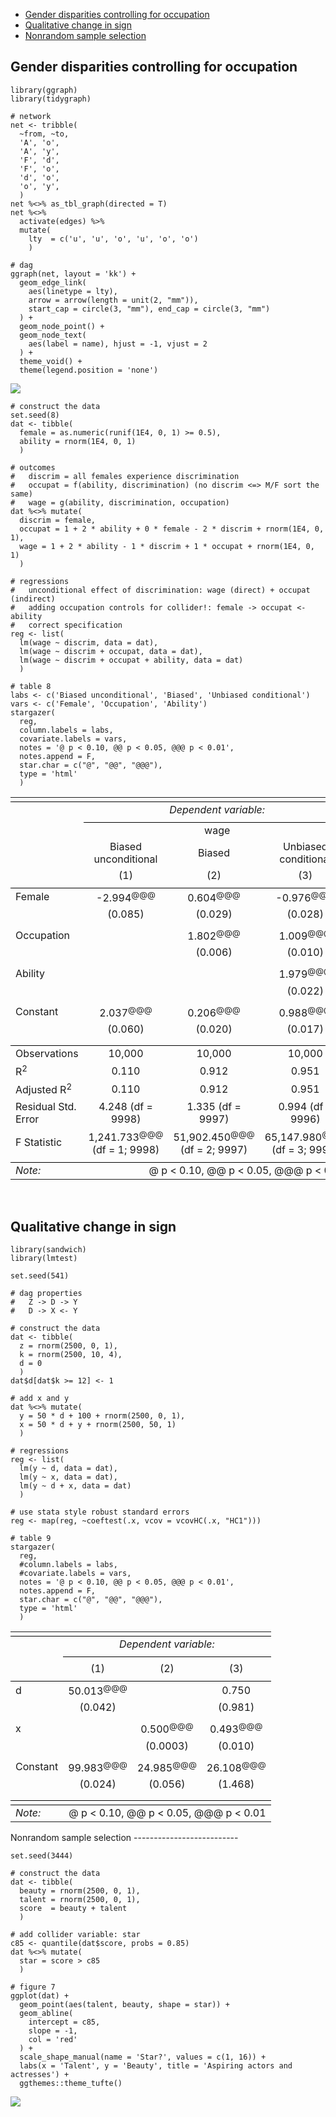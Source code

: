 -   [Gender disparities controlling for
    occupation](#gender-disparities-controlling-for-occupation)
-   [Qualitative change in sign](#qualitative-change-in-sign)
-   [Nonrandom sample selection](#nonrandom-sample-selection)

<!-- README.md is generated from README.Rmd. Please edit that file -->
Gender disparities controlling for occupation
---------------------------------------------

    library(ggraph)
    library(tidygraph)

    # network
    net <- tribble(
      ~from, ~to,
      'A', 'o',
      'A', 'y', 
      'F', 'd',
      'F', 'o',
      'd', 'o',
      'o', 'y',
      )
    net %<>% as_tbl_graph(directed = T)
    net %<>% 
      activate(edges) %>%
      mutate(
        lty  = c('u', 'u', 'o', 'u', 'o', 'o')
        )

    # dag
    ggraph(net, layout = 'kk') +
      geom_edge_link(
        aes(linetype = lty),
        arrow = arrow(length = unit(2, "mm")),
        start_cap = circle(3, "mm"), end_cap = circle(3, "mm")
      ) + 
      geom_node_point() +
      geom_node_text(
        aes(label = name), hjust = -1, vjust = 2
      ) +
      theme_void() +
      theme(legend.position = 'none')

![](../fig/gender-1.png)

    # construct the data
    set.seed(8)
    dat <- tibble(
      female = as.numeric(runif(1E4, 0, 1) >= 0.5),
      ability = rnorm(1E4, 0, 1)
      )

    # outcomes
    #   discrim = all females experience discrimination
    #   occupat = f(ability, discrimination) (no discrim <=> M/F sort the same)
    #   wage = g(ability, discrimination, occupation)
    dat %<>% mutate(
      discrim = female,
      occupat = 1 + 2 * ability + 0 * female - 2 * discrim + rnorm(1E4, 0, 1),
      wage = 1 + 2 * ability - 1 * discrim + 1 * occupat + rnorm(1E4, 0, 1)
      )

    # regressions
    #   unconditional effect of discrimination: wage (direct) + occupat (indirect)
    #   adding occupation controls for collider!: female -> occupat <- ability
    #   correct specification
    reg <- list(
      lm(wage ~ discrim, data = dat),
      lm(wage ~ discrim + occupat, data = dat),
      lm(wage ~ discrim + occupat + ability, data = dat)
      )

    # table 8
    labs <- c('Biased unconditional', 'Biased', 'Unbiased conditional')
    vars <- c('Female', 'Occupation', 'Ability')
    stargazer(
      reg,
      column.labels = labs,
      covariate.labels = vars,
      notes = '@ p < 0.10, @@ p < 0.05, @@@ p < 0.01',
      notes.append = F,
      star.char = c("@", "@@", "@@@"),
      type = 'html'
      )

<table style="text-align:center">
<tr>
<td colspan="4" style="border-bottom: 1px solid black">
</td>
</tr>
<tr>
<td style="text-align:left">
</td>
<td colspan="3">
<em>Dependent variable:</em>
</td>
</tr>
<tr>
<td>
</td>
<td colspan="3" style="border-bottom: 1px solid black">
</td>
</tr>
<tr>
<td style="text-align:left">
</td>
<td colspan="3">
wage
</td>
</tr>
<tr>
<td style="text-align:left">
</td>
<td>
Biased unconditional
</td>
<td>
Biased
</td>
<td>
Unbiased conditional
</td>
</tr>
<tr>
<td style="text-align:left">
</td>
<td>
(1)
</td>
<td>
(2)
</td>
<td>
(3)
</td>
</tr>
<tr>
<td colspan="4" style="border-bottom: 1px solid black">
</td>
</tr>
<tr>
<td style="text-align:left">
Female
</td>
<td>
-2.994<sup>@@@</sup>
</td>
<td>
0.604<sup>@@@</sup>
</td>
<td>
-0.976<sup>@@@</sup>
</td>
</tr>
<tr>
<td style="text-align:left">
</td>
<td>
(0.085)
</td>
<td>
(0.029)
</td>
<td>
(0.028)
</td>
</tr>
<tr>
<td style="text-align:left">
</td>
<td>
</td>
<td>
</td>
<td>
</td>
</tr>
<tr>
<td style="text-align:left">
Occupation
</td>
<td>
</td>
<td>
1.802<sup>@@@</sup>
</td>
<td>
1.009<sup>@@@</sup>
</td>
</tr>
<tr>
<td style="text-align:left">
</td>
<td>
</td>
<td>
(0.006)
</td>
<td>
(0.010)
</td>
</tr>
<tr>
<td style="text-align:left">
</td>
<td>
</td>
<td>
</td>
<td>
</td>
</tr>
<tr>
<td style="text-align:left">
Ability
</td>
<td>
</td>
<td>
</td>
<td>
1.979<sup>@@@</sup>
</td>
</tr>
<tr>
<td style="text-align:left">
</td>
<td>
</td>
<td>
</td>
<td>
(0.022)
</td>
</tr>
<tr>
<td style="text-align:left">
</td>
<td>
</td>
<td>
</td>
<td>
</td>
</tr>
<tr>
<td style="text-align:left">
Constant
</td>
<td>
2.037<sup>@@@</sup>
</td>
<td>
0.206<sup>@@@</sup>
</td>
<td>
0.988<sup>@@@</sup>
</td>
</tr>
<tr>
<td style="text-align:left">
</td>
<td>
(0.060)
</td>
<td>
(0.020)
</td>
<td>
(0.017)
</td>
</tr>
<tr>
<td style="text-align:left">
</td>
<td>
</td>
<td>
</td>
<td>
</td>
</tr>
<tr>
<td colspan="4" style="border-bottom: 1px solid black">
</td>
</tr>
<tr>
<td style="text-align:left">
Observations
</td>
<td>
10,000
</td>
<td>
10,000
</td>
<td>
10,000
</td>
</tr>
<tr>
<td style="text-align:left">
R<sup>2</sup>
</td>
<td>
0.110
</td>
<td>
0.912
</td>
<td>
0.951
</td>
</tr>
<tr>
<td style="text-align:left">
Adjusted R<sup>2</sup>
</td>
<td>
0.110
</td>
<td>
0.912
</td>
<td>
0.951
</td>
</tr>
<tr>
<td style="text-align:left">
Residual Std. Error
</td>
<td>
4.248 (df = 9998)
</td>
<td>
1.335 (df = 9997)
</td>
<td>
0.994 (df = 9996)
</td>
</tr>
<tr>
<td style="text-align:left">
F Statistic
</td>
<td>
1,241.733<sup>@@@</sup> (df = 1; 9998)
</td>
<td>
51,902.450<sup>@@@</sup> (df = 2; 9997)
</td>
<td>
65,147.980<sup>@@@</sup> (df = 3; 9996)
</td>
</tr>
<tr>
<td colspan="4" style="border-bottom: 1px solid black">
</td>
</tr>
<tr>
<td style="text-align:left">
<em>Note:</em>
</td>
<td colspan="3" style="text-align:right">
@ p &lt; 0.10, @@ p &lt; 0.05, @@@ p &lt; 0.01
</td>
</tr>
</table>
<br>

Qualitative change in sign
--------------------------

    library(sandwich)
    library(lmtest)

    set.seed(541)

    # dag properties
    #   Z -> D -> Y
    #   D -> X <- Y

    # construct the data 
    dat <- tibble(
      z = rnorm(2500, 0, 1),
      k = rnorm(2500, 10, 4),
      d = 0
      )
    dat$d[dat$k >= 12] <- 1

    # add x and y
    dat %<>% mutate(
      y = 50 * d + 100 + rnorm(2500, 0, 1),
      x = 50 * d + y + rnorm(2500, 50, 1)
      )

    # regressions
    reg <- list(
      lm(y ~ d, data = dat),
      lm(y ~ x, data = dat),
      lm(y ~ d + x, data = dat)
      )

    # use stata style robust standard errors
    reg <- map(reg, ~coeftest(.x, vcov = vcovHC(.x, "HC1")))

    # table 9
    stargazer(
      reg,
      #column.labels = labs,
      #covariate.labels = vars,
      notes = '@ p < 0.10, @@ p < 0.05, @@@ p < 0.01',
      notes.append = F,
      star.char = c("@", "@@", "@@@"),
      type = 'html'
      )

<table style="text-align:center">
<tr>
<td colspan="4" style="border-bottom: 1px solid black">
</td>
</tr>
<tr>
<td style="text-align:left">
</td>
<td colspan="3">
<em>Dependent variable:</em>
</td>
</tr>
<tr>
<td>
</td>
<td colspan="3" style="border-bottom: 1px solid black">
</td>
</tr>
<tr>
<td style="text-align:left">
</td>
<td colspan="3">
</td>
</tr>
<tr>
<td style="text-align:left">
</td>
<td>
(1)
</td>
<td>
(2)
</td>
<td>
(3)
</td>
</tr>
<tr>
<td colspan="4" style="border-bottom: 1px solid black">
</td>
</tr>
<tr>
<td style="text-align:left">
d
</td>
<td>
50.013<sup>@@@</sup>
</td>
<td>
</td>
<td>
0.750
</td>
</tr>
<tr>
<td style="text-align:left">
</td>
<td>
(0.042)
</td>
<td>
</td>
<td>
(0.981)
</td>
</tr>
<tr>
<td style="text-align:left">
</td>
<td>
</td>
<td>
</td>
<td>
</td>
</tr>
<tr>
<td style="text-align:left">
x
</td>
<td>
</td>
<td>
0.500<sup>@@@</sup>
</td>
<td>
0.493<sup>@@@</sup>
</td>
</tr>
<tr>
<td style="text-align:left">
</td>
<td>
</td>
<td>
(0.0003)
</td>
<td>
(0.010)
</td>
</tr>
<tr>
<td style="text-align:left">
</td>
<td>
</td>
<td>
</td>
<td>
</td>
</tr>
<tr>
<td style="text-align:left">
Constant
</td>
<td>
99.983<sup>@@@</sup>
</td>
<td>
24.985<sup>@@@</sup>
</td>
<td>
26.108<sup>@@@</sup>
</td>
</tr>
<tr>
<td style="text-align:left">
</td>
<td>
(0.024)
</td>
<td>
(0.056)
</td>
<td>
(1.468)
</td>
</tr>
<tr>
<td style="text-align:left">
</td>
<td>
</td>
<td>
</td>
<td>
</td>
</tr>
<tr>
<td colspan="4" style="border-bottom: 1px solid black">
</td>
</tr>
<tr>
<td colspan="4" style="border-bottom: 1px solid black">
</td>
</tr>
<tr>
<td style="text-align:left">
<em>Note:</em>
</td>
<td colspan="3" style="text-align:right">
@ p &lt; 0.10, @@ p &lt; 0.05, @@@ p &lt; 0.01
</td>
</tr>
</table>
Nonrandom sample selection
--------------------------

    set.seed(3444)

    # construct the data
    dat <- tibble(
      beauty = rnorm(2500, 0, 1),
      talent = rnorm(2500, 0, 1),
      score  = beauty + talent
      )

    # add collider variable: star
    c85 <- quantile(dat$score, probs = 0.85)
    dat %<>% mutate(
      star = score > c85
      )

    # figure 7
    ggplot(dat) +
      geom_point(aes(talent, beauty, shape = star)) +
      geom_abline(
        intercept = c85,
        slope = -1,
        col = 'red'
      ) +
      scale_shape_manual(name = 'Star?', values = c(1, 16)) +
      labs(x = 'Talent', y = 'Beauty', title = 'Aspiring actors and actresses') +
      ggthemes::theme_tufte()

![](../fig/nonrandom-1.png)
